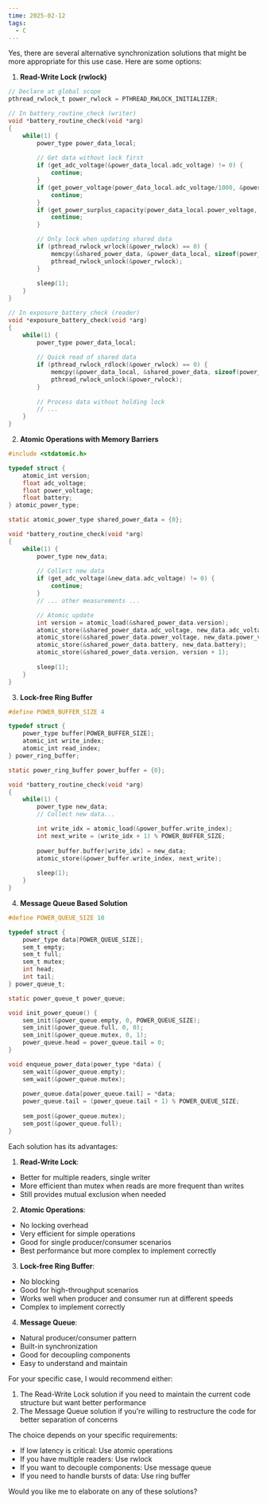 ```yaml
---
time: 2025-02-12
tags:
  - C
---
```


Yes, there are several alternative synchronization solutions that might be more appropriate for this use case. Here are some options:

1. **Read-Write Lock (rwlock)**
```c:buildroot/buildroot-201902/scom/check_power/check_power.c
// Declare at global scope
pthread_rwlock_t power_rwlock = PTHREAD_RWLOCK_INITIALIZER;

// In battery_routine_check (writer)
void *battery_routine_check(void *arg)
{
    while(1) {
        power_type power_data_local;
        
        // Get data without lock first
        if (get_adc_voltage(&power_data_local.adc_voltage) != 0) {
            continue;
        }
        if (get_power_voltage(power_data_local.adc_voltage/1000, &power_data_local.power_voltage) != 0) {
            continue;
        }
        if (get_power_surplus_capacity(power_data_local.power_voltage, &power_data_local.battery) != 0) {
            continue;
        }

        // Only lock when updating shared data
        if (pthread_rwlock_wrlock(&power_rwlock) == 0) {
            memcpy(&shared_power_data, &power_data_local, sizeof(power_type));
            pthread_rwlock_unlock(&power_rwlock);
        }
        
        sleep(1);
    }
}

// In exposure_battery_check (reader)
void *exposure_battery_check(void *arg)
{
    while(1) {
        power_type power_data_local;
        
        // Quick read of shared data
        if (pthread_rwlock_rdlock(&power_rwlock) == 0) {
            memcpy(&power_data_local, &shared_power_data, sizeof(power_type));
            pthread_rwlock_unlock(&power_rwlock);
        }
        
        // Process data without holding lock
        // ...
    }
}
```

2. **Atomic Operations with Memory Barriers**
```c:buildroot/buildroot-201902/scom/check_power/check_power.c
#include <stdatomic.h>

typedef struct {
    atomic_int version;
    float adc_voltage;
    float power_voltage;
    float battery;
} atomic_power_type;

static atomic_power_type shared_power_data = {0};

void *battery_routine_check(void *arg)
{
    while(1) {
        power_type new_data;
        
        // Collect new data
        if (get_adc_voltage(&new_data.adc_voltage) != 0) {
            continue;
        }
        // ... other measurements ...

        // Atomic update
        int version = atomic_load(&shared_power_data.version);
        atomic_store(&shared_power_data.adc_voltage, new_data.adc_voltage);
        atomic_store(&shared_power_data.power_voltage, new_data.power_voltage);
        atomic_store(&shared_power_data.battery, new_data.battery);
        atomic_store(&shared_power_data.version, version + 1);
        
        sleep(1);
    }
}
```

3. **Lock-free Ring Buffer**
```c:buildroot/buildroot-201902/scom/check_power/check_power.c
#define POWER_BUFFER_SIZE 4

typedef struct {
    power_type buffer[POWER_BUFFER_SIZE];
    atomic_int write_index;
    atomic_int read_index;
} power_ring_buffer;

static power_ring_buffer power_buffer = {0};

void *battery_routine_check(void *arg)
{
    while(1) {
        power_type new_data;
        // Collect new data...

        int write_idx = atomic_load(&power_buffer.write_index);
        int next_write = (write_idx + 1) % POWER_BUFFER_SIZE;
        
        power_buffer.buffer[write_idx] = new_data;
        atomic_store(&power_buffer.write_index, next_write);
        
        sleep(1);
    }
}
```

4. **Message Queue Based Solution**
```c:buildroot/buildroot-201902/scom/check_power/check_power.c
#define POWER_QUEUE_SIZE 10

typedef struct {
    power_type data[POWER_QUEUE_SIZE];
    sem_t empty;
    sem_t full;
    sem_t mutex;
    int head;
    int tail;
} power_queue_t;

static power_queue_t power_queue;

void init_power_queue() {
    sem_init(&power_queue.empty, 0, POWER_QUEUE_SIZE);
    sem_init(&power_queue.full, 0, 0);
    sem_init(&power_queue.mutex, 0, 1);
    power_queue.head = power_queue.tail = 0;
}

void enqueue_power_data(power_type *data) {
    sem_wait(&power_queue.empty);
    sem_wait(&power_queue.mutex);
    
    power_queue.data[power_queue.tail] = *data;
    power_queue.tail = (power_queue.tail + 1) % POWER_QUEUE_SIZE;
    
    sem_post(&power_queue.mutex);
    sem_post(&power_queue.full);
}
```

Each solution has its advantages:

1. **Read-Write Lock**:
- Better for multiple readers, single writer
- More efficient than mutex when reads are more frequent than writes
- Still provides mutual exclusion when needed

2. **Atomic Operations**:
- No locking overhead
- Very efficient for simple operations
- Good for single producer/consumer scenarios
- Best performance but more complex to implement correctly

3. **Lock-free Ring Buffer**:
- No blocking
- Good for high-throughput scenarios
- Works well when producer and consumer run at different speeds
- Complex to implement correctly

4. **Message Queue**:
- Natural producer/consumer pattern
- Built-in synchronization
- Good for decoupling components
- Easy to understand and maintain

For your specific case, I would recommend either:

1. The Read-Write Lock solution if you need to maintain the current code structure but want better performance
2. The Message Queue solution if you're willing to restructure the code for better separation of concerns

The choice depends on your specific requirements:
- If low latency is critical: Use atomic operations
- If you have multiple readers: Use rwlock
- If you want to decouple components: Use message queue
- If you need to handle bursts of data: Use ring buffer

Would you like me to elaborate on any of these solutions?
